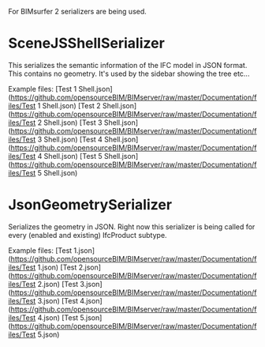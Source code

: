 For BIMsurfer 2 serializers are being used.

# SceneJSShellSerializer

This serializes the semantic information of the IFC model in JSON format. This contains no geometry. It's used by the sidebar showing the tree etc...

Example files:
[Test 1 Shell.json](https://github.com/opensourceBIM/BIMserver/raw/master/Documentation/files/Test 1 Shell.json)
[Test 2 Shell.json](https://github.com/opensourceBIM/BIMserver/raw/master/Documentation/files/Test 2 Shell.json)
[Test 3 Shell.json](https://github.com/opensourceBIM/BIMserver/raw/master/Documentation/files/Test 3 Shell.json)
[Test 4 Shell.json](https://github.com/opensourceBIM/BIMserver/raw/master/Documentation/files/Test 4 Shell.json)
[Test 5 Shell.json](https://github.com/opensourceBIM/BIMserver/raw/master/Documentation/files/Test 5 Shell.json)

# JsonGeometrySerializer

Serializes the geometry in JSON. Right now this serializer is being called for every (enabled and existing) IfcProduct subtype.

Example files:
[Test 1.json](https://github.com/opensourceBIM/BIMserver/raw/master/Documentation/files/Test 1.json)
[Test 2.json](https://github.com/opensourceBIM/BIMserver/raw/master/Documentation/files/Test 2.json)
[Test 3.json](https://github.com/opensourceBIM/BIMserver/raw/master/Documentation/files/Test 3.json)
[Test 4.json](https://github.com/opensourceBIM/BIMserver/raw/master/Documentation/files/Test 4.json)
[Test 5.json](https://github.com/opensourceBIM/BIMserver/raw/master/Documentation/files/Test 5.json)